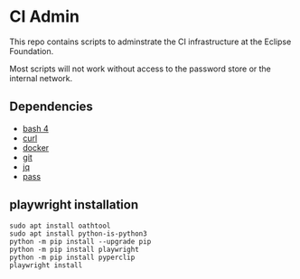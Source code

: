 # CI Admin

This repo contains scripts to adminstrate the CI infrastructure at the Eclipse Foundation.

Most scripts will not work without access to the password store or the internal network.

## Dependencies

* [bash 4](https://www.gnu.org/software/bash/)
* [curl](https://curl.se/)
* [docker](https://www.docker.com)
* [git](https://git-scm.com)
* [jq](https://stedolan.github.io/jq/)
* [pass](https://www.passwordstore.org)


## playwright installation

```shell
sudo apt install oathtool
sudo apt install python-is-python3
python -m pip install --upgrade pip
python -m pip install playwright 
python -m pip install pyperclip
playwright install
```